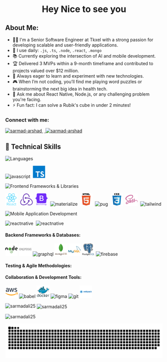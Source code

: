 <h1 align="center">Hey Nice to see you</h1>


## About Me:

- 👨‍💻 I'm a Senior Software Engineer at Tkxel with a strong passion for developing scalable and user-friendly applications.
- 🧠 I use daily: `.js`, `.ts`, `.node`, `.react`, `.mongo`
- 📚 Currently exploring the intersection of AI and mobile development.
- 🏆 Delivered 3 MVPs within a 9-month timeframe and contributed to projects valued over $12 million.
- 🌱 Always eager to learn and experiment with new technologies.
- 🎮 When I’m not coding, you’ll find me playing word puzzles or brainstorming the next big idea in health tech.
- 💬 Ask me about React Native, Node.js, or any challenging problem you're facing.
- ⚡ Fun fact: I can solve a Rubik's cube in under 2 minutes!

<h3 align="left">Connect with me:</h3>
<p align="left">
  <a href="https://linkedin.com/in/sarmad-arshad" target="_blank">
    <img src="https://github.com/user-attachments/assets/e8bf8cc3-a1cd-448c-93a8-11d7e9652598" alt="sarmad-arshad" height="40" width="40" />
  </a>&nbsp;<a href="https://www.sarmadarshad.com/" target="_blank">
    <img src="https://github.com/user-attachments/assets/1674d0b5-b044-4e07-8491-751317edcd32" alt="sarmad-arshad" height="40" width="40" />
  </a>
</p>




## 🔧 Technical Skills




![Languages](https://img.shields.io/badge/Languages-4CAF50?style=for-the-badge&logo=code&logoColor=white&labelColor=2E7D32&color=66BB6A)

<p>
   <img src="https://github.com/user-attachments/assets/dbdc3304-4e42-491c-aab8-b57080f73d27" alt="javascript" width="40" height="40"/>
   &nbsp;<img src="https://raw.githubusercontent.com/devicons/devicon/master/icons/typescript/typescript-original.svg" alt="typescript" width="40" height="40"/>
</p>

![Frontend Frameworks & Libraries](https://img.shields.io/badge/Frontend%20Frameworks%20%26%20Libraries-4CAF50?style=for-the-badge&logo=code&logoColor=white&labelColor=2E7D32&color=66BB6A)

<p>
 <img src="https://raw.githubusercontent.com/devicons/devicon/master/icons/react/react-original-wordmark.svg" alt="react" width="40" height="40"/>
 &nbsp;<img src="https://raw.githubusercontent.com/devicons/devicon/master/icons/redux/redux-original.svg" alt="redux" width="40" height="40"/> 
 &nbsp;<img src="https://raw.githubusercontent.com/devicons/devicon/master/icons/bootstrap/bootstrap-plain-wordmark.svg" alt="bootstrap" width="40" height="40"/>
 &nbsp;<img src="https://raw.githubusercontent.com/prplx/svg-logos/5585531d45d294869c4eaab4d7cf2e9c167710a9/svg/materialize.svg" alt="materialize" width="40" height="40"/> 
 &nbsp;<img src="https://raw.githubusercontent.com/devicons/devicon/master/icons/html5/html5-original-wordmark.svg" alt="html5" width="40" height="40"/>
 &nbsp;<img src="https://cdn.worldvectorlogo.com/logos/pug.svg" alt="pug" width="40" height="40"/> 
 &nbsp;<img src="https://raw.githubusercontent.com/devicons/devicon/master/icons/css3/css3-original-wordmark.svg" alt="css3" width="40" height="40"/>
 &nbsp;<img src="https://raw.githubusercontent.com/devicons/devicon/master/icons/sass/sass-original.svg" alt="sass" width="40" height="40"/> 
&nbsp;<img src="https://www.vectorlogo.zone/logos/tailwindcss/tailwindcss-icon.svg" alt="tailwind" width="40" height="40"/>
</p>
 

![Mobile Application Development](https://img.shields.io/badge/Mobile%20Application%20Development-4CAF50?style=for-the-badge&logo=code&logoColor=white&labelColor=2E7D32&color=66BB6A)

<p>
   <img src="https://reactnative.dev/img/header_logo.svg" alt="reactnative" width="40" height="40"/>
   &nbsp;<img src="https://github.com/user-attachments/assets/4c6ac025-70a7-4b31-81c8-54057dc3b992" alt="reactnative" width="40" height="40"/>
</p>


  


#### **Backend Frameworks & Databases:**
<p>
<img src="https://raw.githubusercontent.com/devicons/devicon/master/icons/nodejs/nodejs-original-wordmark.svg" alt="nodejs" width="40" height="40"/>
<img src="https://raw.githubusercontent.com/devicons/devicon/master/icons/express/express-original-wordmark.svg" alt="express" width="40" height="40"/> 
<img src="https://www.vectorlogo.zone/logos/graphql/graphql-icon.svg" alt="graphql" width="40" height="40"/> 
<img src="https://raw.githubusercontent.com/devicons/devicon/master/icons/mongodb/mongodb-original-wordmark.svg" alt="mongodb" width="40" height="40"/>
<img src="https://raw.githubusercontent.com/devicons/devicon/master/icons/mysql/mysql-original-wordmark.svg" alt="mysql" width="40" height="40"/> 
<img src="https://raw.githubusercontent.com/devicons/devicon/master/icons/postgresql/postgresql-original-wordmark.svg" alt="postgresql" width="40" height="40"/> 
<img src="https://www.vectorlogo.zone/logos/firebase/firebase-icon.svg" alt="firebase" width="40" height="40"/> 
</p>

#### **Testing & Agile Methodologies:**
<p>
  
</p>

#### **Collaboration & Development Tools:**
<p>
 <img src="https://raw.githubusercontent.com/devicons/devicon/master/icons/amazonwebservices/amazonwebservices-original-wordmark.svg" alt="aws" width="40" height="40"/>
 <img src="https://www.vectorlogo.zone/logos/babeljs/babeljs-icon.svg" alt="babel" width="40" height="40"/> 
 <img src="https://raw.githubusercontent.com/devicons/devicon/master/icons/docker/docker-original-wordmark.svg" alt="docker" width="40" height="40"/> 
 <img src="https://www.vectorlogo.zone/logos/figma/figma-icon.svg" alt="figma" width="40" height="40"/>
 <img src="https://www.vectorlogo.zone/logos/git-scm/git-scm-icon.svg" alt="git" width="40" height="40"/> 
 <img src="https://raw.githubusercontent.com/devicons/devicon/d00d0969292a6569d45b06d3f350f463a0107b0d/icons/webpack/webpack-original-wordmark.svg" alt="webpack" width="40" height="40"/> 
  </p>
  
  

<p><img align="left" src="https://github-readme-stats.vercel.app/api/top-langs?username=sarmadali25&show_icons=true&locale=en&layout=compact" alt="sarmadali25" /></p>

<p>&nbsp;<img align="center" src="https://github-readme-stats.vercel.app/api?username=sarmadali25&show_icons=true&locale=en" alt="sarmadali25" /></p>

<p><img align="center" src="https://github-readme-streak-stats.herokuapp.com/?user=sarmadali25&" alt="sarmadali25" /></p>


![GitHub Contribution Snake](https://github.com/sarmadali25/sarmadali25/blob/output/snake.svg)

